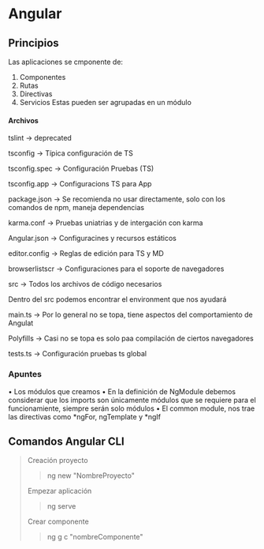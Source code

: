# Angular

## Principios
Las aplicaciones se cmponente de: 
1. Componentes
2. Rutas
3. Directivas
4. Servicios
Estas pueden ser agrupadas en un módulo

#### Archivos 
tslint -> deprecated

tsconfig -> Típica configuración de TS

tsconfig.spec -> Configuración Pruebas (TS)

tsconfig.app -> Configuracions TS para App

package.json -> Se recomienda no usar directamente, solo con los comandos de npm, maneja dependencias

karma.conf -> Pruebas uniatrias y de intergación con karma

Angular.json -> Configuracines y recursos estáticos

editor.config -> Reglas de edición para TS y MD

browserlistscr -> Configuraciones para el soporte de navegadores

src -> Todos los archivos de código necesarios

Dentro del src podemos encontrar el environment que nos ayudará

main.ts -> Por lo general no se topa, tiene aspectos del comportamiento de Angulat

Polyfills -> Casi no se topa es solo paa compilación de ciertos navegadores

tests.ts -> Configuración pruebas ts global

### Apuntes

• Los módulos que creamos
• En la definición de NgModule debemos considerar que los imports son  únicamente módulos que 
se requiere para el funcionamiente, siempre serán solo módulos
• El common module, nos trae las directivas como *ngFor, ngTemplate y *ngIf 

## Comandos Angular CLI
> Creación proyecto
>> ng new "NombreProyecto"
> 
> Empezar aplicación
>> ng serve 
> 
> Crear componente
> >ng g c "nombreComponente"

